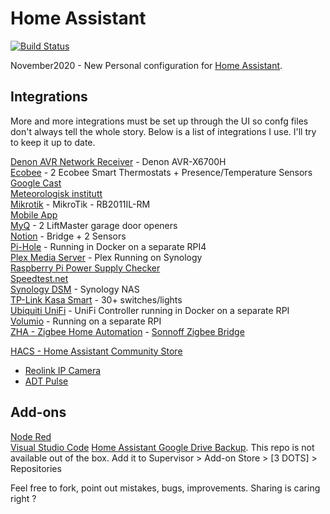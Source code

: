# Home Assistant #

[![Build Status](https://travis-ci.com/HooverG/home-assistant-configuration.svg?branch=master)](https://travis-ci.com/HooverG/home-assistant-configuration)

November2020 - New Personal configuration for [Home Assistant](https://www.home-assistant.io/).

## Integrations ##
More and more integrations must be set up through the UI so confg files don't always tell the whole story.
Below is a list of integrations I use. I'll try to keep it up to date.  

[Denon AVR Network Receiver](https://www.home-assistant.io/integrations/denonavr/) - Denon AVR-X6700H  
[Ecobee](https://www.home-assistant.io/integrations/ecobee/) - 2 Ecobee Smart Thermostats + Presence/Temperature Sensors  
[Google Cast](https://www.home-assistant.io/integrations/cast/)  
[Meteorologisk institutt](https://www.home-assistant.io/integrations/met/)  
[Mikrotik](https://www.home-assistant.io/integrations/mikrotik/) - MikroTik - RB2011IL-RM  
[Mobile App](https://www.home-assistant.io/integrations/mobile_app/)  
[MyQ](https://www.home-assistant.io/integrations/myq/)  - 2 LiftMaster garage door openers  
[Notion](https://www.home-assistant.io/integrations/notion/) - Bridge + 2 Sensors  
[Pi-Hole](https://www.home-assistant.io/integrations/pi_hole/) - Running in Docker on a separate RPI4  
[Plex Media Server](https://www.home-assistant.io/integrations/plex/)  - Plex Running on Synology  
[Raspberry Pi Power Supply Checker](https://www.home-assistant.io/integrations/rpi_power/)  
[Speedtest.net](https://www.home-assistant.io/integrations/speedtestdotnet/)  
[Synology DSM](https://www.home-assistant.io/integrations/synology_dsm/) - Synology NAS  
[TP-Link Kasa Smart](https://www.home-assistant.io/integrations/tplink/) - 30+ switches/lights  
[Ubiquiti UniFi](https://www.home-assistant.io/integrations/unifi/) - UniFi Controller running in Docker on a separate RPI  
[Volumio](https://www.home-assistant.io/integrations/volumio/) - Running on a separate RPI  
[ZHA - Zigbee Home Automation](https://www.home-assistant.io/integrations/zha/) - [Sonnoff Zigbee Bridge](https://sonoff.tech/product/smart-home-security/zbbridge/)  


[HACS - Home Assistant Community Store](https://hacs.xyz/)  
* [Reolink IP Camera](https://github.com/fwestenberg/reolink_dev)  
* [ADT Pulse](https://github.com/rsnodgrass/hass-adtpulse)  

## Add-ons ##
[Node Red](https://github.com/hassio-addons/addon-node-red)  
[Visual Studio Code](https://github.com/hassio-addons/addon-vscode)
[Home Assistant Google Drive Backup](https://github.com/sabeechen/hassio-google-drive-backup). This repo is not available out of the box. Add it to Supervisor > Add-on Store > [3 DOTS] > Repositories

Feel free to fork, point out mistakes, bugs, improvements. Sharing is caring right ?